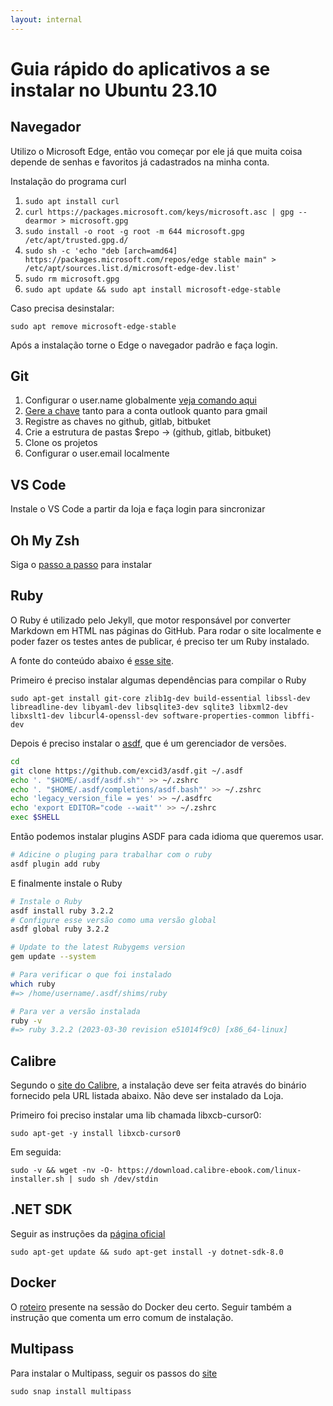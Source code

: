 ```yaml
---
layout: internal
---
```


# Guia rápido do aplicativos a se instalar no Ubuntu 23.10

## Navegador

Utilizo o Microsoft Edge, então vou começar por ele já que muita coisa depende de senhas e favoritos já cadastrados na minha conta.

Instalação do programa curl

1. `sudo apt install curl`
1. `curl https://packages.microsoft.com/keys/microsoft.asc | gpg --dearmor > microsoft.gpg`
1. `sudo install -o root -g root -m 644 microsoft.gpg /etc/apt/trusted.gpg.d/`
1. `sudo sh -c 'echo "deb [arch=amd64] https://packages.microsoft.com/repos/edge stable main" > /etc/apt/sources.list.d/microsoft-edge-dev.list'`
1. `sudo rm microsoft.gpg`
1. `sudo apt update && sudo apt install microsoft-edge-stable`

Caso precisa desinstalar:

`sudo apt remove microsoft-edge-stable`

Após a instalação torne o Edge o navegador padrão e faça login.

## Git

1. Configurar o user.name globalmente [veja comando aqui](https://jeannandrade.github.io/content/git/index.html#configurando-o-git)
1. [Gere a chave](https://jeannandrade.github.io/content/git/index.html#gerando-uma-nova-chave-ssh-e-adicionando-a-ao-agente-ssh) tanto para a conta outlook quanto para gmail
1. Registre as chaves no github, gitlab, bitbuket
1. Crie a estrutura de pastas $repo -> (github, gitlab, bitbuket)
1. Clone os projetos
1. Configurar o user.email localmente

## VS Code

Instale o VS Code a partir da loja e faça login para sincronizar

## Oh My Zsh

Siga o [passo a passo](https://jeannandrade.github.io/content/linux/terminal/index.html#instalando-o-oh-my-zsh-no-linux) para instalar

## Ruby

O Ruby é utilizado pelo Jekyll, que motor responsável por converter Markdown em HTML nas páginas do GitHub. Para rodar o site localmente e poder fazer os testes antes de publicar, é preciso ter um Ruby instalado.

A fonte do conteúdo abaixo é [esse site](https://gorails.com/setup/ubuntu/23.10#comments).

Primeiro é preciso instalar algumas dependências para compilar o Ruby

`sudo apt-get install git-core zlib1g-dev build-essential libssl-dev libreadline-dev libyaml-dev libsqlite3-dev sqlite3 libxml2-dev libxslt1-dev libcurl4-openssl-dev software-properties-common libffi-dev`

Depois é preciso instalar o [asdf](https://asdf-vm.com/), que é um gerenciador de versões.

```bash
cd
git clone https://github.com/excid3/asdf.git ~/.asdf
echo '. "$HOME/.asdf/asdf.sh"' >> ~/.zshrc
echo '. "$HOME/.asdf/completions/asdf.bash"' >> ~/.zshrc
echo 'legacy_version_file = yes' >> ~/.asdfrc
echo 'export EDITOR="code --wait"' >> ~/.zshrc
exec $SHELL
```

Então podemos instalar plugins ASDF para cada idioma que queremos usar.

```bash
# Adicine o pluging para trabalhar com o ruby
asdf plugin add ruby
```

E finalmente instale o Ruby

```bash
# Instale o Ruby
asdf install ruby 3.2.2
# Configure esse versão como uma versão global
asdf global ruby 3.2.2

# Update to the latest Rubygems version
gem update --system

# Para verificar o que foi instalado
which ruby
#=> /home/username/.asdf/shims/ruby

# Para ver a versão instalada
ruby -v
#=> ruby 3.2.2 (2023-03-30 revision e51014f9c0) [x86_64-linux]
```

## Calibre

Segundo o [site do Calibre](https://calibre-ebook.com/download_linux), a instalação deve ser feita através do binário fornecido pela URL listada abaixo. Não deve ser instalado da Loja.

Primeiro foi preciso instalar uma lib chamada libxcb-cursor0:

`sudo apt-get -y install libxcb-cursor0`

Em seguida:

`sudo -v && wget -nv -O- https://download.calibre-ebook.com/linux-installer.sh | sudo sh /dev/stdin`

## .NET SDK

Seguir as instruções da [página oficial](https://learn.microsoft.com/en-us/dotnet/core/install/linux-ubuntu-2310)

`sudo apt-get update && sudo apt-get install -y dotnet-sdk-8.0`

## Docker

O [roteiro](https://jeannandrade.github.io/content/docker/como_instalar/index.html) presente na sessão do Docker deu certo. Seguir também a instrução que comenta um erro comum de instalação.

## Multipass

Para instalar o Multipass, seguir os passos do [site](https://multipass.run/install)

`sudo snap install multipass`
